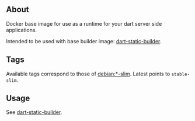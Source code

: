 ## About

Docker base image for use as a runtime for your dart server side applications.

Intended to be used with base builder image: [dart-static-builder](https://hub.docker.com/r/guziks/docker-dart-static-builder). 

## Tags

Available tags correspond to those of [debian:*-slim](https://hub.docker.com/r/library/debian/). Latest points to `stable-slim`.

## Usage

See [dart-static-builder](https://hub.docker.com/r/guziks/docker-dart-static-builder).
